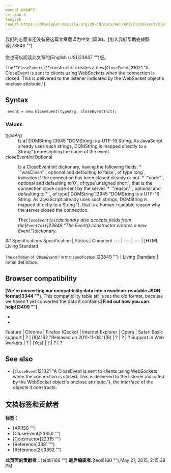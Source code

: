 ```yaml
---
manual:WebAPI
version:0
lang:zh
rawUrl:https://developer.mozilla.org/zh-CN/docs/Web/API/CloseEvent/CloseEvent
---
```




<bdi>我们的志愿者还没有将这篇文章翻译为<bdi>中文 (简体)</bdi>。[加入我们帮助完成翻译]23846 "")<br></br>您也可以阅读此文章的[English (US)]23847 "")版。</bdi>






The**`CloseEvent()`**constructor creates a new[`CloseEvent`]21021 "A CloseEvent is sent to clients using WebSockets when the connection is closed. This is delivered to the listener indicated by the WebSocket object's onclose attribute.").


## Syntax<a name="Syntax"></a>

```
 event = new CloseEvent(typeArg, closeEventInit);
```

### Values<a name="Values"></a>
<dl><dt id=''><em>typeArg</em></dt><dd>Is a[`DOMString`]3945 "DOMString is a UTF-16 String. As JavaScript already uses such strings, DOMString is mapped directly to a String.")representing the name of the event.</dd><dt id=''><em>closeEventInit</em>Optional</dt></dl><dl><dd>Is a`CloseEventInit`dictionary, having the following fields:
* `"wasClean"`, optional and defaulting to`false`, of type`long`, indicates if the connection has been closed cleanly or not.
* `"code"`, optional and defaulting to`0`, of type`unsigned short`, that is the connection close code sent by the server.
* `"reason"`, optional and defaulting to`''`, of type[`DOMString`]3945 "DOMString is a UTF-16 String. As JavaScript already uses such strings, DOMString is mapped directly to a String."), that is a human-readable reason why the server closed the connection.


<em>The`CloseEventInit`</em><em>dictionary also accepts fields from the[`EventInit`]23848 "The Event() constructor creates a new Event.")dictionary.</em>


</dd></dl>
## Specifications<a name="Specifications"></a>
Specification | Status | Comment 
 ---  |  ---  |  ---  | 
[HTML Living Standard<br></br><small>The definition of &#39;CloseEvent()&#39; in that specification.</small>]23849 "") | Living Standard | Initial definition. 


## Browser compatibility<a name="Browser_compatibility"></a>


**[We&#39;re converting our compatibility data into a machine-readable JSON format]3344 "")**. This compatibility table still uses the old format, because we haven&#39;t yet converted the data it contains.**[Find out how you can help!]3409 "")**


* 
* 
Feature | Chrome | Firefox (Gecko) | Internet Explorer | Opera | Safari 
Basic support | ? | [8]4162 "Released on 2011-11-08.")(8) | ? | ? | ? 
Support in Web workers | ? | (Yes) | ? | ? | ? 




## See also<a name="See_also"></a>

* [`CloseEvent`]21021 "A CloseEvent is sent to clients using WebSockets when the connection is closed. This is delivered to the listener indicated by the WebSocket object's onclose attribute."), the interface of the objects it constructs.



## 文档标签和贡献者
**标签：**
* [API]50 "")
* [CloseEvent]23850 "")
* [Constructor]22315 "")
* [Reference]3381 "")
* [Référence(2)]3892 "")

**此页面的贡献者：**[teoli]160 "")
**最后编辑者:**[teoli]160 ""),<time>May 27, 2015, 2:15:39 PM</time>


